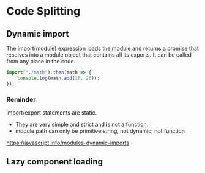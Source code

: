 # Code Splitting




## Dynamic import

The import(module) expression loads the module and returns a promise that 
resolves into a module object that contains all its exports. It can be called
from any place in the code.


```js
import("./math").then(math => {
    console.log(math.add(16, 26));
});
```

### Reminder
import/export statements are static. 
- They are very simple and strict and is not a function.
- module path can only be primitive string, not dynamic, not function

https://javascript.info/modules-dynamic-imports 



## Lazy component loading

